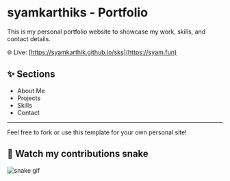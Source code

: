 # syamkarthiks - Portfolio

This is my personal portfolio website to showcase my work, skills, and contact details.

🌐 Live: [https://syamkarthik.github.io/sks](https://syam.fun)

## ✨ Sections
- About Me
- Projects
- Skills
- Contact

---

Feel free to fork or use this template for your own personal site!
## 🐍 Watch my contributions snake

![snake gif](https://github.com/syamkarthiks/syamkarthiks/blob/output/github-contribution-grid-snake.svg)
